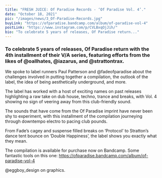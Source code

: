 ```yaml
---
title: "FRESH JUICE: Of Paradise Records - ‘Of Paradise Vol. 4’."
date: "October 18, 2021"
pic: "/images/news/3_Of-Paradise-Records.jpg"
buyLink: "https://ofparadise.bandcamp.com/album/of-paradise-vol-4"
postLink: "https://www.instagram.com/p/CVLBxqOjJih/"
bio: "To celebrate 5 years of releases, Of Paradise return..."
---
```


### To celebrate 5 years of releases, Of Paradise return with the 4th installment of their V/A series, featuring efforts from the likes of @oallhates, @iazarus, and @strattontrax.

We spoke to label runners Paul Patterson and @fadeofparadise about the challenges involved in putting together a compilation, the outlook of the label, the idea of being aesthetically underground, and more.

The label has worked with a host of exciting names on past releases highlighting a raw take on dub house, techno, trance and breaks, with Vol. 4 showing no sign of veering away from this club-friendly sound.

The sounds that have come from the Of Paradise imprint have never been shy to experiment, with this installment of the compilation journeying through downtempo electro to pacing club pounds.

From Fade’s cagey and suspense filled breaks on ‘Protocol’ to Stratton’s dance tent bounce on ‘Double Happiness’, the label shows you exactly what they mean.

The compilation is available for purchase now on Bandcamp. Some fantastic tools on this one: https://ofparadise.bandcamp.com/album/of-paradise-vol-4

@eggboy_design on graphics.
